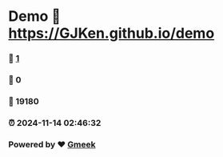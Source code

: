 # Demo :link: https://GJKen.github.io/demo 
### :page_facing_up: [1](https://GJKen.github.io/demo/tag.html) 
### :speech_balloon: 0 
### :hibiscus: 19180 
### :alarm_clock: 2024-11-14 02:46:32 
### Powered by :heart: [Gmeek](https://github.com/Meekdai/Gmeek)
